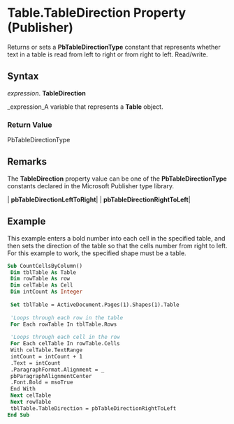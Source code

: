 
# Table.TableDirection Property (Publisher)

Returns or sets a  **PbTableDirectionType** constant that represents whether text in a table is read from left to right or from right to left. Read/write.


## Syntax

 _expression_. **TableDirection**

 _expression_A variable that represents a  **Table** object.


### Return Value

PbTableDirectionType


## Remarks

The  **TableDirection** property value can be one of the **PbTableDirectionType** constants declared in the Microsoft Publisher type library.



| **pbTableDirectionLeftToRight**|
| **pbTableDirectionRightToLeft**|

## Example

This example enters a bold number into each cell in the specified table, and then sets the direction of the table so that the cells number from right to left. For this example to work, the specified shape must be a table.


```vb
Sub CountCellsByColumn() 
 Dim tblTable As Table 
 Dim rowTable As row 
 Dim celTable As Cell 
 Dim intCount As Integer 
 
 Set tblTable = ActiveDocument.Pages(1).Shapes(1).Table 
 
 'Loops through each row in the table 
 For Each rowTable In tblTable.Rows 
 
 'Loops through each cell in the row 
 For Each celTable In rowTable.Cells 
 With celTable.TextRange 
 intCount = intCount + 1 
 .Text = intCount 
 .ParagraphFormat.Alignment = _ 
 pbParagraphAlignmentCenter 
 .Font.Bold = msoTrue 
 End With 
 Next celTable 
 Next rowTable 
 tblTable.TableDirection = pbTableDirectionRightToLeft 
End Sub
```

